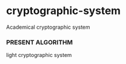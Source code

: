 # cryptographic-system
Academical cryptographic system

### PRESENT ALGORITHM
light cryptographic system
